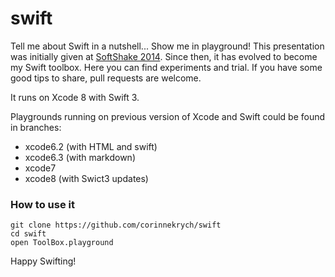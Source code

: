 swift
=====

Tell me about Swift in a nutshell... Show me in playground!
This presentation was initially given at [SoftShake 2014](http://soft-shake.ch/2014/en/). Since then, it has evolved to become my Swift toolbox. Here you can find experiments and trial. If you have some good tips to share, pull requests are welcome.

It runs on Xcode 8 with Swift 3. 

Playgrounds running on previous version of Xcode and Swift could be found in branches:

* xcode6.2 (with HTML and swift)
* xcode6.3 (with markdown)
* xcode7
* xcode8 (with Swict3 updates)

### How to use it

```
git clone https://github.com/corinnekrych/swift
cd swift
open ToolBox.playground
```

Happy Swifting!
